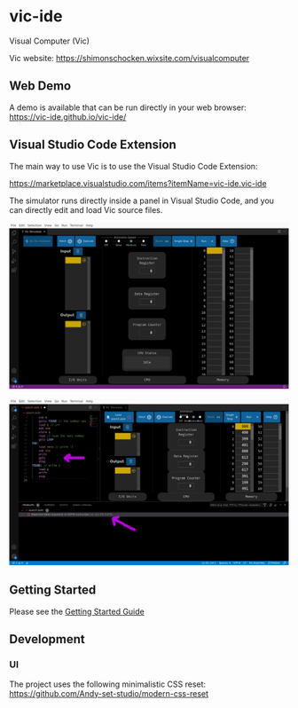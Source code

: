 # vic-ide

Visual Computer (Vic)

Vic website: <https://shimonschocken.wixsite.com/visualcomputer>

## Web Demo

A demo is available that can be run directly in your web browser:
<https://vic-ide.github.io/vic-ide/>

## Visual Studio Code Extension

The main way to use Vic is to use the Visual Studio Code Extension:

<https://marketplace.visualstudio.com/items?itemName=vic-ide.vic-ide>

The simulator runs directly inside a panel in Visual Studio Code, and you can directly edit and load Vic source files.

![vic ide blank simulator](docs/getting-started/vic_ide_blank_simulator.png)

![errors panel](docs/getting-started/vic_ide_errors_panel.png)

## Getting Started

Please see the [Getting Started Guide](docs/getting-started.md)

## Development

### UI

The project uses the following minimalistic CSS reset:
<https://github.com/Andy-set-studio/modern-css-reset>

